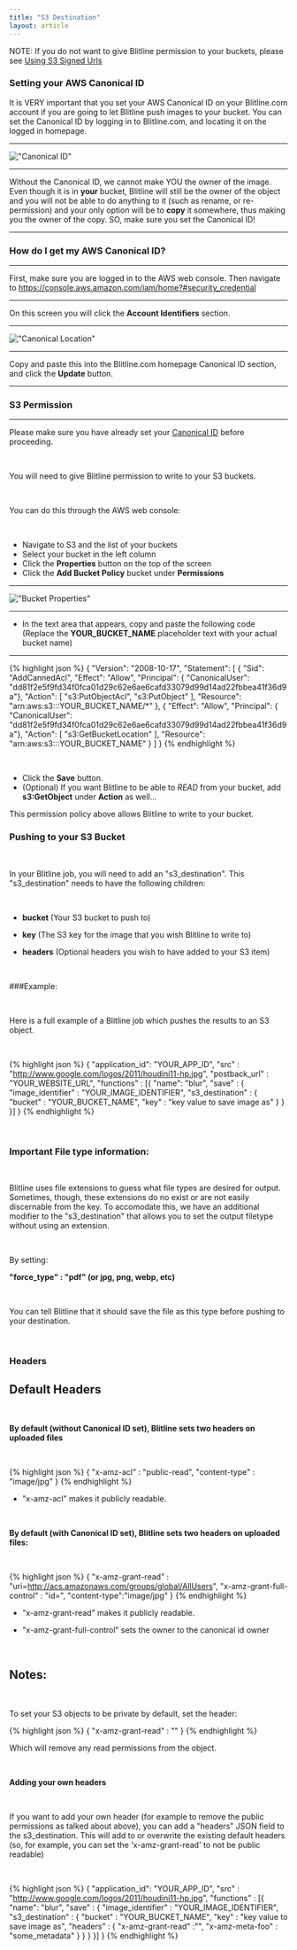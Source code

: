 ```yaml
---
title: "S3 Destination"
layout: article
---
```


NOTE: If you do not want to give Blitline permission to your buckets, please see [Using S3 Signed Urls](/articles/s3_signed_urls.html)

### Setting your AWS Canonical ID

It is VERY important that you set your AWS Canonical ID on your Blitline.com account if you are going to let Blitline push images to your bucket. You can set the Canonical ID by logging in to Blitline.com, and locating it on the logged in homepage.

---

!["Canonical ID"](//s3.amazonaws.com/web.blitline/blog/canonical_id.jpg)

---

Without the Canonical ID, we cannot make YOU the owner of the image. Even though it is in **your** bucket, Blitline will still be the owner of the object and you will not be able to do anything to it (such as rename, or re-permission) and your only option will be to **copy** it somewhere, thus making you the owner of the copy. SO, make sure you set the Canonical ID!

---

### How do I get my AWS Canonical ID?

---

First, make sure you are logged in to the AWS web console. Then navigate to https://console.aws.amazon.com/iam/home?#security_credential 

--- 

On this screen you will click the 
**Account Identifiers** section.

--- 

!["Canonical Location"](https://s3.amazonaws.com/web.blitline/blog/canonical_location.jpg)

---

Copy and paste this into the Blitline.com homepage Canonical ID section, and click the **Update** button.

---

### S3 Permission

---

Please make sure you have already set your [Canonical ID](http://107.170.77.57/#post10) before proceeding. 

<br/>

You will need to give Blitline permission to write to your S3 buckets.

<br/>

You can do this through the AWS web console:

<br/>

* Navigate to S3 and the list of your buckets
* Select your bucket in the left column
* Click the **Properties** button on the top of the screen
* Click the **Add Bucket Policy** bucket under **Permissions**

---

!["Bucket Properties"](https://s3.amazonaws.com/web.blitline/policy.png)

---

* In the text area that appears, copy and paste the following code (Replace the **YOUR\_BUCKET\_NAME** placeholder text with your actual bucket name) 

---

{% highlight json %}
  {
     "Version": "2008-10-17",
     "Statement": [
      {
        "Sid": "AddCannedAcl",
        "Effect": "Allow",
        "Principal": { "CanonicalUser": "dd81f2e5f9fd34f0fca01d29c62e6ae6cafd33079d99d14ad22fbbea41f36d9a"},
        "Action": [
          "s3:PutObjectAcl",
          "s3:PutObject"
        ],
        "Resource": "arn:aws:s3:::YOUR_BUCKET_NAME/*"
      },
      {
        "Effect": "Allow",
        "Principal": { "CanonicalUser": "dd81f2e5f9fd34f0fca01d29c62e6ae6cafd33079d99d14ad22fbbea41f36d9a"},
        "Action": [
          "s3:GetBucketLocation"
        ],
        "Resource": "arn:aws:s3:::YOUR_BUCKET_NAME"
      }
    ]
  }
{% endhighlight %}

<br/>

* Click the **Save** button.
* (Optional) If you want Blitline to be able to *READ* from your bucket, add **s3:GetObject** under **Action** as well...

  
This permission policy above allows Blitline to write to your bucket.

### Pushing to your S3 Bucket

<br/>

In your Blitline job, you will need to add an "s3\_destination". This "s3\_destination" needs to have the following children:

  
<br/>

- **bucket** (Your S3 bucket to push to) 

- **key** (The S3 key for the image that you wish Blitline to write to)

- **headers** (Optional headers you wish to have added to your S3 item)

<br/>

###Example:

<br/>

Here is a full example of a Blitline job which pushes the results to an S3 object.

<br/>

{% highlight json %}
{
  "application_id": "YOUR_APP_ID",
  "src" : "http://www.google.com/logos/2011/houdini11-hp.jpg",
  "postback_url" : "YOUR_WEBSITE_URL",
  "functions" : [{
      "name": "blur",
      "save" : {
          "image_identifier" : "YOUR_IMAGE_IDENTIFIER",
          "s3_destination" : {
              "bucket" : "YOUR_BUCKET_NAME",
              "key" : "key value to save image as"
          }
      }
    }]
  }
{% endhighlight %}

<br/>

### Important File type information:

<br/>

Blitline uses file extensions to guess what file types are desired for output. Sometimes, though, these extensions do no exist or are not easily discernable from the key. To accomodate this, we have an additional modifier to the "s3\_destination" that allows you to set the output filetype without using an extension.

<br/>

By setting:

**"force_type" : "pdf" (or jpg, png, webp, etc)**

<br/>

You can tell Blitline that it should save the file as this type before pushing to your destination.

<br/>

### Headers

Default Headers
---
<br/>

**By default (without Canonical ID set), Blitline sets two headers on uploaded files**

<br/>

{% highlight json %}
{
    "x-amz-acl" : "public-read",
    "content-type" : "image/jpg"
}
{% endhighlight %}

- "x-amz-acl" makes it publicly readable.

<br/>

**By default (with Canonical ID set), Blitline sets two headers on uploaded files:**

<br/>

{% highlight json %}
{
  "x-amz-grant-read" : "uri=http://acs.amazonaws.com/groups/global/AllUsers",
  "x-amz-grant-full-control" : "id=<CANONICAL ID>",
  "content-type":"image/jpg"
}
{% endhighlight %}

- "x-amz-grant-read" makes it publicly readable.

- "x-amz-grant-full-control" sets the owner to the canonical id owner

<br/>

Notes:
---

<br/>

To set your S3 objects to be private by default, set the header:

{% highlight json %} 
{
  "x-amz-grant-read" : ""
}
{% endhighlight %}


Which will remove any read permissions from the object.

<br/>

**Adding your own headers**

<br/>

If you want to add your own header (for example to remove the public permissions as talked about above), you can add a "headers" JSON field to the s3_destination. This will add to or overwrite the existing default headers (so, for example, you can set the 'x-amz-grant-read' to not be public readable)
 
<br/>

{% highlight json %} 
{
  "application_id": "YOUR_APP_ID",
  "src" : "http://www.google.com/logos/2011/houdini11-hp.jpg",
  "functions" : [{
      "name": "blur",
      "save" : {
          "image_identifier" : "YOUR_IMAGE_IDENTIFIER",
          "s3_destination" : {
              "bucket" : "YOUR_BUCKET_NAME",
              "key" : "key value to save image as",
              "headers" : {
                  "x-amz-grant-read" :"",
                  "x-amz-meta-foo" : "some_metadata"
              }
          }
      }
    }]
  }
{% endhighlight %}


